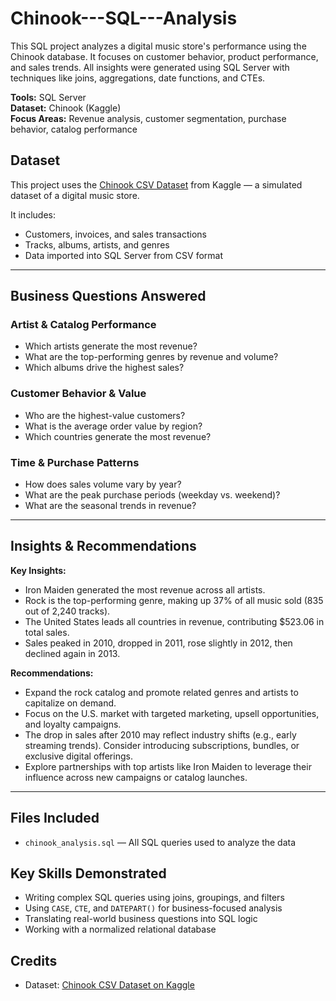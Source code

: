 # Chinook---SQL---Analysis
This SQL project analyzes a digital music store's performance using the Chinook database. It focuses on customer behavior, product performance, and sales trends. All insights were generated using SQL Server with techniques like joins, aggregations, date functions, and CTEs.

**Tools:** SQL Server  
**Dataset:** Chinook (Kaggle)  
**Focus Areas:** Revenue analysis, customer segmentation, purchase behavior, catalog performance

## Dataset

This project uses the [Chinook CSV Dataset](https://www.kaggle.com/datasets/anurag629/chinook-csv-dataset?select=Invoice.csv) from Kaggle — a simulated dataset of a digital music store.

It includes:
- Customers, invoices, and sales transactions
- Tracks, albums, artists, and genres
- Data imported into SQL Server from CSV format

---
## Business Questions Answered

### Artist & Catalog Performance
- Which artists generate the most revenue?
- What are the top-performing genres by revenue and volume?
- Which albums drive the highest sales?

### Customer Behavior & Value
- Who are the highest-value customers?
- What is the average order value by region?
- Which countries generate the most revenue?

### Time & Purchase Patterns
- How does sales volume vary by year?
- What are the peak purchase periods (weekday vs. weekend)?
- What are the seasonal trends in revenue?
---
## Insights & Recommendations

**Key Insights:**

- Iron Maiden generated the most revenue across all artists.
- Rock is the top-performing genre, making up 37% of all music sold (835 out of 2,240 tracks).
- The United States leads all countries in revenue, contributing $523.06 in total sales.
- Sales peaked in 2010, dropped in 2011, rose slightly in 2012, then declined again in 2013.

**Recommendations:**

- Expand the rock catalog and promote related genres and artists to capitalize on demand.
- Focus on the U.S. market with targeted marketing, upsell opportunities, and loyalty campaigns.
- The drop in sales after 2010 may reflect industry shifts (e.g., early streaming trends). Consider introducing subscriptions, bundles, or exclusive digital offerings.
- Explore partnerships with top artists like Iron Maiden to leverage their influence across new campaigns or catalog launches.
   
---
## Files Included
- `chinook_analysis.sql` — All SQL queries used to analyze the data

## Key Skills Demonstrated

- Writing complex SQL queries using joins, groupings, and filters
- Using `CASE`, `CTE`, and `DATEPART()` for business-focused analysis
- Translating real-world business questions into SQL logic
- Working with a normalized relational database

## Credits

- Dataset: [Chinook CSV Dataset on Kaggle](https://www.kaggle.com/datasets/anurag629/chinook-csv-dataset?select=Invoice.csv)



